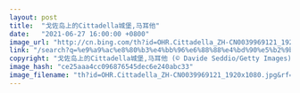 ```yaml
---
layout: post
title:  "戈佐岛上的Cittadella城堡,马耳他"
date:   "2021-06-27 16:00:00 +0800"
image_url: "http://cn.bing.com/th?id=OHR.Cittadella_ZH-CN0039969121_1920x1080.jpg&rf=LaDigue_1920x1080.jpg&pid=hp"
link: "/search?q=%e9%a9%ac%e8%80%b3%e4%bb%96%e6%88%88%e4%bd%90%e5%b2%9b&form=hpcapt&mkt=zh-cn"
copyright: "戈佐岛上的Cittadella城堡,马耳他 (© Davide Seddio/Getty Images)"
image_hash: "ce25aaa4cc096876545dec6e240abc33"
image_filename: "th?id=OHR.Cittadella_ZH-CN0039969121_1920x1080.jpg&rf=LaDigue_1920x1080.jpg&pid=hp"
---
```

